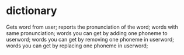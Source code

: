 # dictionary
Gets word from user; reports the pronunciation of the word; words with same pronunciation; words you can get by adding one phoneme to userword;
words you can get by removing one phoneme in userword; words you can get by replacing one phoneme in userword;
